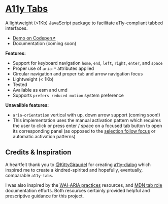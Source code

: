 # [A11y Tabs](https://github.com/AgnosticUI/a11y-tabs)

A lightweight (<1Kb) JavaScript package to facilitate a11y-compliant tabbed interfaces.

- [Demo on Codepen↗](https://codepen.io/roblevin/pen/qBXmvoL)
- Documentation (coming soon)

**Features:**

- Support for keyboard navigation `home`, `end`, `left`, `right`, `enter`, and `space`
- Proper use of `aria-*` attributes applied
- Circular navigation and proper `tab` and arrow navigation focus
- Lightweight (< 1Kb) 
- Tested
- Available as esm and umd
- Supports `prefers reduced motion` system preference

**Unavailble features:**

- `aria-orientation` vertical with up, down arrow support (coming soon!)
- This implementation uses the manual activation pattern which requires the user to click or press enter / space on a focused tab button to open its corresponding panel (as opposed to the [selection follow focus](https://www.w3.org/TR/wai-aria-practices-1.1/#kbd_selection_follows_focus) or automatic activation patterns)

## Credits & Inspiration

A heartfelt thank you to [@KittyGiraudel](https://github.com/KittyGiraudel) for creating [a11y-dialog](https://github.com/KittyGiraudel/a11y-dialog) which inspired me to create a kindred-spirited and hopefully, eventually, comparable `a11y-tabs`.

I was also inspired by the [WAI-ARIA practices](https://www.w3.org/TR/wai-aria-practices-1.1/#intro) resources, and [MDN tab role](https://developer.mozilla.org/en-US/docs/Web/Accessibility/ARIA/Roles/Tab_Role) documentation efforts. Both resources certainly provided helpful and prescriptive guidance for this project.
